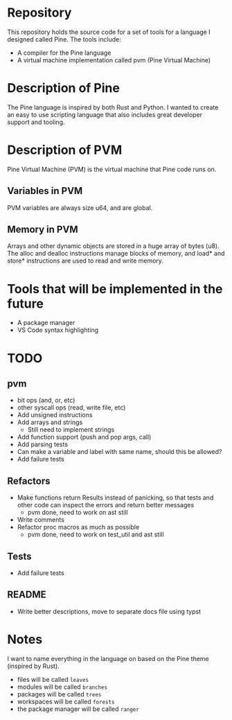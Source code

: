 # Repository
This repository holds the source code for a set of tools for a language I designed called Pine.
The tools include:
- A compiler for the Pine language
- A virtual machine implementation called pvm (Pine Virtual Machine)

# Description of Pine

The Pine language is inspired by both Rust and Python. I wanted to create an easy to use scripting language that
also includes great developer support and tooling.

# Description of PVM

Pine Virtual Machine (PVM) is the virtual machine that Pine code runs on.

## Variables in PVM

PVM variables are always size u64, and are global.

## Memory in PVM

Arrays and other dynamic objects are stored in a huge array of bytes (u8).
The alloc and dealloc instructions manage blocks of memory, and load* and store* instructions
are used to read and write memory.


# Tools that will be implemented in the future
- A package manager
- VS Code syntax highlighting

# TODO
## pvm
- bit ops (and, or, etc)
- other syscall ops (read, write file, etc)
- Add unsigned instructions
- Add arrays and strings
  - Still need to implement strings
- Add function support (push and pop args, call)
- Add parsing tests
- Can make a variable and label with same name, should this be allowed?
- Add failure tests

## Refactors
- Make functions return Results instead of panicking, so that tests and other code can inspect the errors and return better messages
  - pvm done, need to work on ast still
- Write comments
- Refactor proc macros as much as possible
  - pvm done, need to work on test_util and ast still

## Tests
- Add failure tests

## README
- Write better descriptions, move to separate docs file using typst

# Notes

I want to name everything in the language on based on the Pine theme (inspired by Rust).
- files will be called `leaves`
- modules will be called `branches`
- packages will be called `trees`
- workspaces will be called `forests`
- the package manager will be called `ranger`